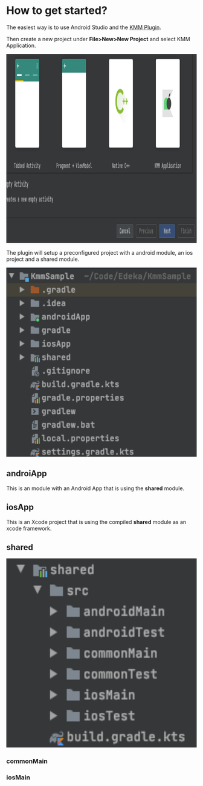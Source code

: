 # How to get started?

The easiest way is to use Android Studio and the [KMM Plugin](/multiplatform/kmmplugin).

Then create a new project under **File>New>New Project** and select KMM Application.

<p align="center">
  <img src ="../../images/ios/getstarted/newproject.png" height=500 />
</p>

The plugin will setup a preconfigured project with a android module, an ios project and a shared module.

<p align="left">
  <img src ="../../images/ios/getstarted/project1.png" height=500 />
</p>

## androiApp
This is an module with an Android App that is using the **shared** module.

## iosApp
This is an Xcode project that is using the compiled **shared** module as an xcode framework.

## shared
<p align="left">
  <img src ="../../images/ios/getstarted/shared1.png" height=500 />
</p>

### commonMain

### iosMain

